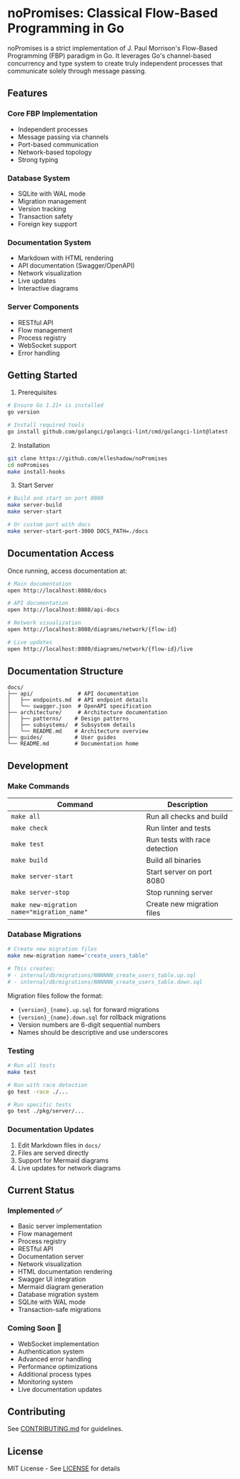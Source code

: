 # noPromises: Classical Flow-Based Programming in Go

noPromises is a strict implementation of J. Paul Morrison's Flow-Based Programming (FBP) paradigm in Go. It leverages Go's channel-based concurrency and type system to create truly independent processes that communicate solely through message passing.

## Features

### Core FBP Implementation
- Independent processes
- Message passing via channels
- Port-based communication
- Network-based topology
- Strong typing

### Database System
- SQLite with WAL mode
- Migration management
- Version tracking
- Transaction safety
- Foreign key support

### Documentation System
- Markdown with HTML rendering
- API documentation (Swagger/OpenAPI)
- Network visualization
- Live updates
- Interactive diagrams

### Server Components
- RESTful API
- Flow management
- Process registry
- WebSocket support
- Error handling

## Getting Started

1. Prerequisites
```bash
# Ensure Go 1.21+ is installed
go version

# Install required tools
go install github.com/golangci/golangci-lint/cmd/golangci-lint@latest
```

2. Installation
```bash
git clone https://github.com/elleshadow/noPromises
cd noPromises
make install-hooks
```

3. Start Server
```bash
# Build and start on port 8080
make server-build
make server-start

# Or custom port with docs
make server-start-port-3000 DOCS_PATH=./docs
```

## Documentation Access

Once running, access documentation at:

```bash
# Main documentation
open http://localhost:8080/docs

# API documentation
open http://localhost:8080/api-docs

# Network visualization
open http://localhost:8080/diagrams/network/{flow-id}

# Live updates
open http://localhost:8080/diagrams/network/{flow-id}/live
```

## Documentation Structure
```
docs/
├── api/              # API documentation
│   ├── endpoints.md  # API endpoint details
│   └── swagger.json  # OpenAPI specification
├── architecture/     # Architecture documentation
│   ├── patterns/    # Design patterns
│   ├── subsystems/  # Subsystem details
│   └── README.md    # Architecture overview
├── guides/          # User guides
└── README.md        # Documentation home
```

## Development

### Make Commands
| Command | Description |
|---------|-------------|
| `make all` | Run all checks and build |
| `make check` | Run linter and tests |
| `make test` | Run tests with race detection |
| `make build` | Build all binaries |
| `make server-start` | Start server on port 8080 |
| `make server-stop` | Stop running server |
| `make new-migration name="migration_name"` | Create new migration files |

### Database Migrations
```bash
# Create new migration files
make new-migration name="create_users_table"

# This creates:
# - internal/db/migrations/NNNNNN_create_users_table.up.sql
# - internal/db/migrations/NNNNNN_create_users_table.down.sql
```

Migration files follow the format:
- `{version}_{name}.up.sql` for forward migrations
- `{version}_{name}.down.sql` for rollback migrations
- Version numbers are 6-digit sequential numbers
- Names should be descriptive and use underscores

### Testing
```bash
# Run all tests
make test

# Run with race detection
go test -race ./...

# Run specific tests
go test ./pkg/server/...
```

### Documentation Updates
1. Edit Markdown files in `docs/`
2. Files are served directly
3. Support for Mermaid diagrams
4. Live updates for network diagrams

## Current Status

### Implemented ✅
- Basic server implementation
- Flow management
- Process registry
- RESTful API
- Documentation server
- Network visualization
- HTML documentation rendering
- Swagger UI integration
- Mermaid diagram generation
- Database migration system
- SQLite with WAL mode
- Transaction-safe migrations

### Coming Soon 🚧
- WebSocket implementation
- Authentication system
- Advanced error handling
- Performance optimizations
- Additional process types
- Monitoring system
- Live documentation updates

## Contributing

See [CONTRIBUTING.md](docs/CONTRIBUTING.md) for guidelines.

## License

MIT License - See [LICENSE](LICENSE) for details

